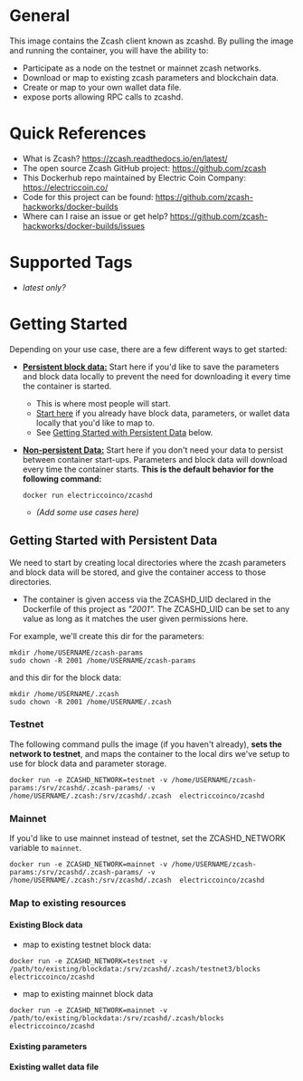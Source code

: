 # General
This image contains the Zcash client known as zcashd. By pulling the image and running the container, you will have the ability to:
- Participate as a node on the testnet or mainnet zcash networks. 
- Download or map to existing zcash parameters and blockchain data.
- Create or map to your own wallet data file. 
- expose ports allowing RPC calls to zcashd.

# Quick References
- What is Zcash? https://zcash.readthedocs.io/en/latest/
- The open source Zcash GitHub project: https://github.com/zcash
- This Dockerhub repo maintained by Electric Coin Company: https://electriccoin.co/
- Code for this project can be found: https://github.com/zcash-hackworks/docker-builds
- Where can I raise an issue or get help? https://github.com/zcash-hackworks/docker-builds/issues

# Supported Tags
- *latest only?*
# Getting Started
Depending on your use case, there are a few different ways to get started: 
- **[Persistent block data:](##Getting-Started-with-Persistent-Data)** Start here if you'd like to save the parameters and block data locally to prevent the need for downloading it every time the container is started. 
    
    - This is where most people will start. 
    - [Start here](###Map-to-existing-resources
    ) if you already have block data, parameters, or wallet data locally that you'd like to map to. 
    - See [Getting Started with Persistent Data](##Getting-Started-with-Persistent-Data) below.
- **[Non-persistent Data:](##Getting-Started-with-Non-Persistant-Data)** Start here if you don't need your data to persist between container start-ups. Parameters and block data will download every time the container starts. **This is the default behavior for the following command:** 
    ```
    docker run electriccoinco/zcashd
    ```
    - *(Add some use cases here)*

## Getting Started with Persistent Data
We need to start by creating local directories where the zcash parameters and block data will be stored, and give the container access to those directories. 
- The container is given access via the ZCASHD_UID declared in the Dockerfile of this project as *"2001".* The ZCASHD_UID can be set to any value as long as it matches the user given permissions here.  

For example, we'll create this dir for the parameters: 

```
mkdir /home/USERNAME/zcash-params
sudo chown -R 2001 /home/USERNAME/zcash-params
```
and this dir for the block data:
```
mkdir /home/USERNAME/.zcash
sudo chown -R 2001 /home/USERNAME/.zcash
```
### Testnet
The following command pulls the image (if you haven't already), **sets the network to testnet**, and maps the container to the local dirs we've setup to use for block data and parameter storage. 
```
docker run -e ZCASHD_NETWORK=testnet -v /home/USERNAME/zcash-params:/srv/zcashd/.zcash-params/ -v /home/USERNAME/.zcash:/srv/zcashd/.zcash  electriccoinco/zcashd
```
### Mainnet
If you'd like to use mainnet instead of testnet, set the ZCASHD_NETWORK variable to `mainnet`.
```
docker run -e ZCASHD_NETWORK=mainnet -v /home/USERNAME/zcash-params:/srv/zcashd/.zcash-params/ -v /home/USERNAME/.zcash:/srv/zcashd/.zcash  electriccoinco/zcashd
```
### Map to existing resources

#### Existing Block data

- map to existing testnet block data:
```
docker run -e ZCASHD_NETWORK=testnet -v /path/to/existing/blockdata:/srv/zcashd/.zcash/testnet3/blocks electriccoinco/zcashd
```
- map to existing mainnet block data
```
docker run -e ZCASHD_NETWORK=mainnet -v /path/to/existing/blockdata:/srv/zcashd/.zcash/blocks electriccoinco/zcashd
```

#### Existing parameters

#### Existing wallet data file


